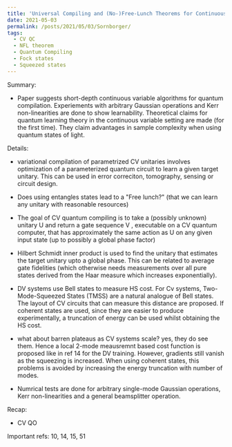 ```yaml
---
title: 'Universal Compiling and (No-)Free-Lunch Theorems for Continuous Variable Quantum Learning'
date: 2021-05-03
permalink: /posts/2021/05/03/Sornborger/
tags:
  - CV QC
  - NFL theorem
  - Quantum Compiling
  - Fock states
  - Squeezed states
---
```


Summary: 

* Paper suggests short-depth continuous variable algorithms for quantum compilation. Experiements with arbitrary Gaussian operations and Kerr non-linearities are done to show learnability. Theoretical claims for quantum learning theory in the continuous variable setting are made (for the first time). They claim advantages in 
sample complexity when using quantum states of light. 

Details:

* variational compilation of parametrized CV unitaries involves optimization of a parameterized quantum circuit to learn a given target unitary. This can be used in error correciton, tomography, sensing or circuit design. 

* Does using entangles states lead to a "Free lunch?" (that we can learn any unitary with reasonable resources)

* The goal of CV quantum compiling is to take a (possibly
unknown) unitary U and return a gate sequence V ,
executable on a CV quantum computer, that has approximately
the same action as U on any given input state
(up to possibly a global phase factor)

* Hilbert Schmidt inner product is used to find the unitary that estimates the target unitary upto a global phase. This can be related to average gate fidelities (which otherwise needs measurements over all pure states derived from the Haar measure which increases exponentially). 

* DV systems use Bell states to measure HS cost. For Cv systems, Two-Mode-Squeezed States (TMSS) are a natural analogue of Bell states. The layout of CV circuits that can measure this distance are proposed. If coherent states are used, since they are easier to produce experimentally, a truncation of energy can be used whilst obtaining the HS cost. 

* what about barren plateaus as CV systems scale? yes, they do see them. Hence a local 2-mode meausremnt based cost function is proposed like in ref 14 for the DV training. However, gradients still vanish as the squeezing is increased. When using coherent states, this problems is avoided by increasing the energy truncation with number of modes. 

* Numrical tests are done for arbitrary single-mode Gaussian operations, Kerr non-linearities and a general beamsplitter operation.

Recap:
* CV QO

Important refs:
10, 14, 15, 51
